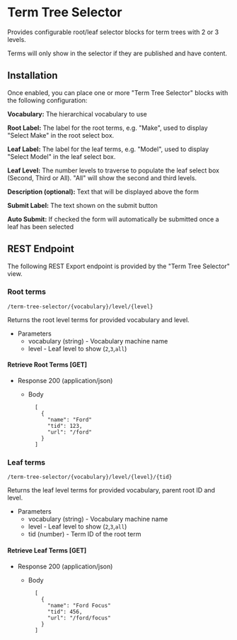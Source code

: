 # Term Tree Selector

Provides configurable root/leaf selector blocks for term trees with 2 or 3 levels.

Terms will only show in the selector if they are published and have content.

## Installation

Once enabled, you can place one or more "Term Tree Selector" blocks
with the following configuration:

**Vocabulary:** The hierarchical vocabulary to use

**Root Label:** The label for the root terms, e.g. "Make", used to
display "Select Make" in the root select box.

**Leaf Label:** The label for the leaf terms, e.g. "Model", used to
display "Select Model" in the leaf select box.

**Leaf Level:** The number levels to traverse to populate the leaf select
box (Second, Third or All). "All" will show the second and third levels.

**Description (optional):** Text that will be displayed above the form

**Submit Label:** The text shown on the submit button

**Auto Submit:** If checked the form will automatically be submitted 
once a leaf has been selected

## REST Endpoint
The following REST Export endpoint is provided by the
"Term Tree Selector" view.

### Root terms
```
/term-tree-selector/{vocabulary}/level/{level}
```
Returns the root level terms for provided vocabulary and level.

+ Parameters
    + vocabulary (string) - Vocabulary machine name
    + level - Leaf level to show (`2`,`3`,`all`)

#### Retrieve Root Terms [GET]

+ Response 200 (application/json)

    + Body

            [
              {
                "name": "Ford"
                "tid": 123,
                "url": "/ford"
              }
            ]

### Leaf terms
```
/term-tree-selector/{vocabulary}/level/{level}/{tid}
```
Returns the leaf level terms for provided vocabulary, parent root ID and level.

+ Parameters
    + vocabulary (string) - Vocabulary machine name
    + level - Leaf level to show (`2`,`3`,`all`)
    + tid (number) - Term ID of the root term

#### Retrieve Leaf Terms [GET]

+ Response 200 (application/json)

    + Body

            [
              {
                "name": "Ford Focus"
                "tid": 456,
                "url": "/ford/focus"
              }
            ]
